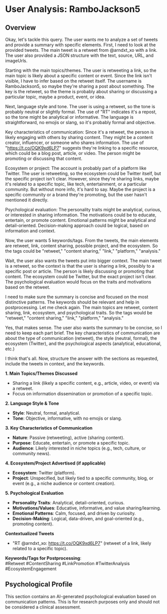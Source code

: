 # User Analysis: RamboJackson5

## Overview

<think>
Okay, let's tackle this query. The user wants me to analyze a set of tweets and provide a summary with specific elements. First, I need to look at the provided tweets. The main tweet is a retweet from @arndxt_xo with a link. The user also provided a JSON structure with the text, source, URL, and imageUrls. 

Starting with the main topics/themes. The user is retweeting a link, so the main topic is likely about a specific content or event. Since the link isn't visible, I have to infer based on the retweet itself. The username is RamboJackson5, so maybe they're sharing a post about something. The key is the retweet, so the theme is probably about sharing or discussing a particular topic, maybe a product, event, or idea.

Next, language style and tone. The user is using a retweet, so the tone is probably neutral or slightly formal. The use of "RT" indicates it's a repost, so the tone might be analytical or informative. The language is straightforward, no emojis or slang, so it's probably formal and objective.

Key characteristics of communication: Since it's a retweet, the person is likely engaging with others by sharing content. They might be a content creator, influencer, or someone who shares information. The use of "https://t.co/OQK9xd6LP7" suggests they're linking to a specific resource, which could be a blog post, article, or video. The person might be promoting or discussing that content.

Ecosystem or project: The account is probably part of a platform like Twitter. The user is retweeting, so the ecosystem could be Twitter itself, but the specific project isn't clear. However, since they're sharing links, maybe it's related to a specific topic, like tech, entertainment, or a particular community. But without more info, it's hard to say. Maybe the project is a specific community or a brand they're promoting, but the user hasn't mentioned it directly.

Psychological evaluation: The personality traits might be analytical, curious, or interested in sharing information. The motivations could be to educate, entertain, or promote content. Emotional patterns might be analytical and detail-oriented. Decision-making approach could be logical, based on information and context.

Now, the user wants 5 keywords/tags. From the tweets, the main elements are retweet, link, content sharing, possible project, and the ecosystem. So the tags could be "retweet," "content sharing," "link," "platform," "analysis."

Wait, the user also wants the tweets put into bigger context. The main tweet is a retweet, so the context is that the user is sharing a link, possibly to a specific post or article. The person is likely discussing or promoting that content. The ecosystem could be Twitter, but the exact project isn't clear. The psychological evaluation would focus on the traits and motivations based on the retweet.

I need to make sure the summary is concise and focused on the most distinctive patterns. The keywords should be relevant and help in postprocessing. Let me check again. The main topics are retweet, content sharing, link, ecosystem, and psychological traits. So the tags would be "retweet," "content sharing," "link," "platform," "analysis."

Yes, that makes sense. The user also wants the summary to be concise, so I need to keep each part brief. The key characteristics of communication are about the type of communication (retweet), the style (neutral, formal), the ecosystem (Twitter), and the psychological aspects (analytical, educational, etc.)

I think that's all. Now, structure the answer with the sections as requested, include the tweets in context, and the keywords.
</think>

**1. Main Topics/Themes Discussed**  
- Sharing a link (likely a specific content, e.g., article, video, or event) via a retweet.  
- Focus on information dissemination or promotion of a specific topic.  

**2. Language Style & Tone**  
- **Style**: Neutral, formal, analytical.  
- **Tone**: Objective, informative, with no emojis or slang.  

**3. Key Characteristics of Communication**  
- **Nature**: Passive (retweeting), active (sharing content).  
- **Purpose**: Educate, entertain, or promote a specific topic.  
- **Audience**: Likely interested in niche topics (e.g., tech, culture, or community news).  

**4. Ecosystem/Project Advertised (if applicable)**  
- **Ecosystem**: Twitter (platform).  
- **Project**: Unspecified, but likely tied to a specific community, blog, or event (e.g., a niche audience or content creation).  

**5. Psychological Evaluation**  
- **Personality Traits**: Analytical, detail-oriented, curious.  
- **Motivations/Values**: Educative, informative, and value sharing/learning.  
- **Emotional Patterns**: Calm, focused, and driven by curiosity.  
- **Decision-Making**: Logical, data-driven, and goal-oriented (e.g., promoting content).  

**Contextualized Tweets**  
- "RT @arndxt_xo: https://t.co/OQK9xd6LP7" (retweet of a link, likely related to a specific topic).  

**Keywords/Tags for Postprocessing**:  
#Retweet #ContentSharing #LinkPromotion #TwitterAnalysis #EcosystemEngagement

## Psychological Profile

This section contains an AI-generated psychological evaluation based on communication patterns. This is for research purposes only and should not be considered a clinical assessment.